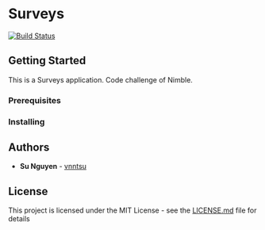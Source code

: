 # Surveys

[![Build Status](https://travis-ci.com/vnntsu/Surveys-CodeChallenge.svg?branch=master)](https://travis-ci.com/vnntsu/Surveys-CodeChallenge)

## Getting Started

This is a Surveys application. Code challenge of Nimble.

### Prerequisites

### Installing

## Authors

* **Su Nguyen** - [vnntsu](https://github.com/vnntsu/)

## License

This project is licensed under the MIT License - see the [LICENSE.md](LICENSE.md) file for details


